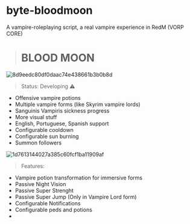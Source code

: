 # byte-bloodmoon
A vampire-roleplaying script, a real vampire experience in RedM (VORP CORE)

> <h1>BLOOD MOON</h1>

![8d9eedc80df0daac74e438661b3b0b8d](https://github.com/AvoontzTNKa/byte-bloodmoon/assets/113869370/a99805c0-e427-4ff5-9971-e25f36af895c) 

> Status: Developing ⚠️
+ Offensive vampire potions
+ Multiple vampire forms (like Skyrim vampire lords)
+ Sanguinis Vampiris sickness progress
+ More visual stuff
+ English, Portuguese, Spanish support
+ Configurable cooldown
+ Configurable sun burning
+ Summon followers

![1d7613144027a385c60fcf1ba11909af](https://github.com/AvoontzTNKa/byte-bloodmoon/assets/113869370/d3d7997f-3582-4f4b-ad30-5a808768e53e)


> Features:
+ Vampire potion transformation for immersive forms
+ Passive Night Vision
+ Passive Super Strenght
+ Passive Super Jump (Only in Vampire Lord form)
+ Configurable Notifications
+ Configurable peds and potions
+ 
  
